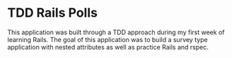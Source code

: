 # TDD Rails Polls

This application was built through a TDD approach during my first week of learning Rails. The goal of this application was to build a survey type application with nested attributes as well as practice Rails and rspec. 